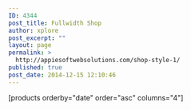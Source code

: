 ```yaml
---
ID: 4344
post_title: Fullwidth Shop
author: xplore
post_excerpt: ""
layout: page
permalink: >
  http://appiesoftwebsolutions.com/shop-style-1/
published: true
post_date: 2014-12-15 12:10:46
---
```

[products orderby="date" order="asc" columns="4"]